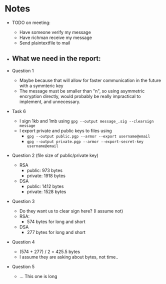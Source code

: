 # Notes

- TODO on meeting:
  - Have someone verify my message
  - Have richman receive my message
  - Send plaintextfile to mail

- What we need in the report:
  - 

- Question 1
  - Maybe because that will allow for faster communication in the future with a symmteric key
  - The message must be smaller than "n", so using asymmetric encryption directly, would probably be really impractical to implement, and unnecessary.
  
- Task 6
  - I sign 1kb and 1mb using `gpg --output message_.sig --clearsign message`
  - I export private and public keys to files using
    - `gpg --output public.pgp --armor --export username@email`
    - `gpg --output private.pgp --armor --export-secret-key username@email`

- Question 2 (file size of public/private key)
  - RSA
    - public: 973 bytes
    - private: 1918 bytes
  - DSA
    - public: 1412 bytes
    - private: 1528 bytes

- Question 3
  - Do they want us to clear sign here? (I assume not)
  - RSA:
    - 574 bytes for long and short
  - DSA
    - 277 bytes for long and short

- Question 4
  - (574 + 277) / 2 = 425.5 bytes
  - I assume they are asking about bytes, not time..

- Question 5
  - ... This one is long



